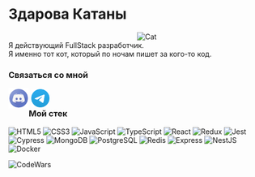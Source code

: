 
# Здарова Катаны
<img alt="Cat" align="right" style="margin-left: 500px;" width="250px" src="https://media.tenor.com/yceUgMM2xsUAAAAd/cat-glasses.gif" />

Я действующий FullStack разработчик.</br>
Я именно тот кот, который по ночам пишет за кого-то код.

### Связаться со мной

<a href="https://discordapp.com/users/254573323298537473/">
   <img align="left" alt="Evgeny Discord" width="40px" src="./logo/discord.png" />
</a>
<a href="https://t.me/ZheniaEK">
   <img align="left" alt="Evgeny Telegtam" width="36px" src="./logo/telegram.svg"
   style="margin-top: 2px; margin-left: 5px" />
</a>
</br>

<!-- иконки и цвета смотреть тут simpleicons.org -->
### **Мой стек**

![HTML5](https://img.shields.io/badge/HTML5-0d1117?style=for-the-badge&logo=HTML5&logoColor=E34F26)
![CSS3](https://img.shields.io/badge/CSS3-0d1117?style=for-the-badge&logo=CSS3&logoColor=1572B6)
![JavaScript](https://img.shields.io/badge/JavaScript-0d1117?style=for-the-badge&logo=JavaScript&logoColor=F7DF1E)
![TypeScript](https://img.shields.io/badge/TypeScript-0d1117?style=for-the-badge&logo=TypeScript&logoColor=3178C6)
![React](https://img.shields.io/badge/React-0d1117?style=for-the-badge&logo=React&logoColor=61DAFB)
![Redux](https://img.shields.io/badge/Redux-0d1117?style=for-the-badge&logo=Redux&logoColor=764ABC)
![Jest](https://img.shields.io/badge/Jest-0d1117?style=for-the-badge&logo=Jest&logoColor=C21325)
![Cypress](https://img.shields.io/badge/Cypress-0d1117?style=for-the-badge&logo=Cypress&logoColor=649d8c)
![MongoDB](https://img.shields.io/badge/MongoDB-0d1117?style=for-the-badge&logo=MongoDB&logoColor=47A248)
![PostgreSQL](https://img.shields.io/badge/PostgreSQL-0d1117?style=for-the-badge&logo=PostgreSQL&logoColor=2496ED)
![Redis](https://img.shields.io/badge/Redis-0d1117?style=for-the-badge&logo=Redis&logoColor=DC382D)
![Express](https://img.shields.io/badge/Express-0d1117?style=for-the-badge&logo=Express&logoColor=FFF)
![NestJS](https://img.shields.io/badge/Nest-0d1117?style=for-the-badge&logo=NestJS&logoColor=E0234E)
![Docker](https://img.shields.io/badge/Docker-0d1117?style=for-the-badge&logo=Docker&logoColor=2496ED)

[<img align="left" alt="CodeWars" width="320px" src="https://www.codewars.com/users/ZheniaEU/badges/large" />](https://www.codewars.com/users/ZheniaEU)
